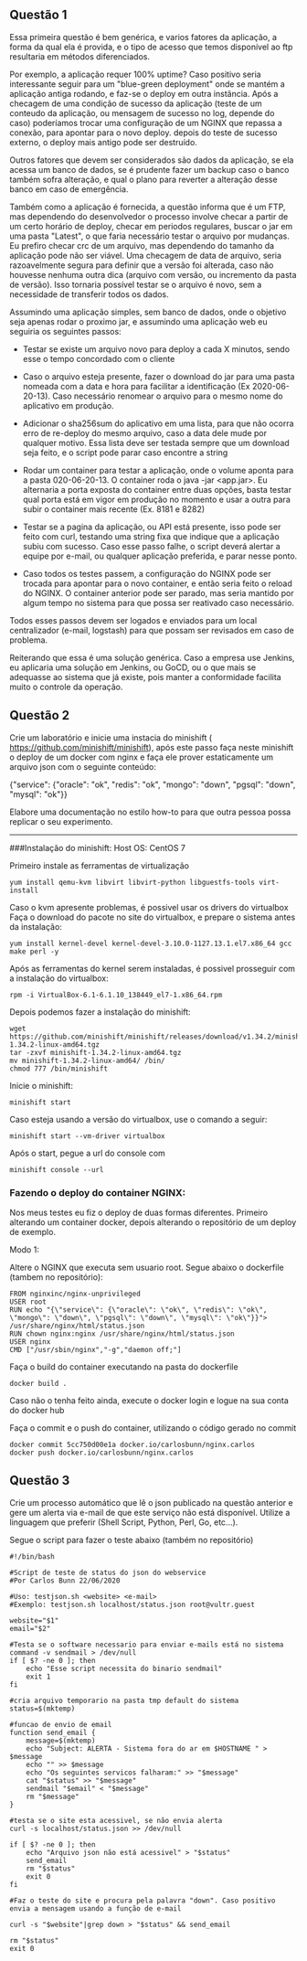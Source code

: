 ## Questão 1


Essa primeira questão é bem genérica, e varios fatores da aplicação, a forma da qual ela é provida, e o tipo de acesso que temos disponível ao ftp resultaria em métodos diferenciados.

Por exemplo, a aplicação requer 100% uptime? Caso positivo seria interessante seguir para um "blue-green deployment" onde se mantém a aplicação antiga rodando, e faz-se o deploy em outra instância. Após a checagem de uma condição de sucesso da aplicação (teste de um conteudo da aplicação, ou mensagem de sucesso no log, depende do caso) poderíamos trocar uma configuração de um NGINX que repassa a conexão, para apontar para o novo deploy. depois do teste de sucesso externo, o deploy mais antigo pode ser destruído.

Outros fatores que devem ser considerados são dados da aplicação, se ela acessa um banco de dados, se é prudente fazer um backup caso o banco também sofra alteração, e qual o plano para reverter a alteração desse banco em caso de emergência.

Também como a aplicação é fornecida, a questão informa que é um FTP, mas dependendo do desenvolvedor o processo involve checar a partir de um certo horário de deploy, checar em periodos regulares, buscar o jar em uma pasta "Latest", o que faria necessário testar o arquivo por mudanças. Eu prefiro checar crc de um arquivo, mas dependendo do tamanho da aplicação pode não ser viável. Uma checagem de data de arquivo, seria razoavelmente segura para definir que a versão foi alterada, caso não houvesse nenhuma outra dica (arquivo com versão, ou incremento da pasta de versão). Isso tornaria possível testar se o arquivo é novo, sem a necessidade de transferir todos os dados.


Assumindo uma aplicação simples, sem banco de dados, onde o objetivo seja apenas rodar o proximo jar, e assumindo uma aplicação web eu seguiria os seguintes passos:

* Testar se existe um arquivo novo para deploy a cada X minutos, sendo esse o tempo concordado com o cliente

* Caso o arquivo esteja presente, fazer o download do jar para uma pasta nomeada com a data e hora para facilitar a identificação (Ex 2020-06-20-13). Caso necessário renomear o arquivo para o mesmo nome do aplicativo em produção. 

* Adicionar o sha256sum do aplicativo em uma lista, para que não ocorra erro de re-deploy do mesmo arquivo, caso a data dele mude por qualquer motivo. Essa lista deve ser testada sempre que um download seja feito, e o script pode parar caso encontre a string

* Rodar um container para testar a aplicação, onde o volume aponta para a pasta 020-06-20-13. O container roda o java -jar <app.jar>. Eu alternaria a porta exposta do container entre duas opções, basta testar qual porta está em vigor em produção no momento e usar a outra para subir o container mais recente (Ex. 8181 e 8282)

* Testar se a pagina da aplicação, ou API está presente, isso pode ser feito com curl, testando uma string fixa que indique que a aplicação subiu com sucesso. Caso esse passo falhe, o script deverá alertar a equipe por e-mail, ou qualquer aplicação preferida, e parar nesse ponto.

* Caso todos os testes passem, a configuração do NGINX pode ser trocada para apontar para o novo container, e então seria feito o reload do NGINX. O container anterior pode ser parado, mas seria mantido por algum tempo no sistema para que possa ser reativado caso necessário.

Todos esses passos devem ser logados e enviados para um local centralizador (e-mail, logstash) para que possam ser revisados em caso de problema.

Reiterando que essa é uma solução genérica. Caso a empresa use Jenkins, eu aplicaria uma solução em Jenkins, ou GoCD, ou o que mais se adequasse ao sistema que já existe, pois manter a conformidade facilita muito o controle da operação.

## Questão 2

Crie um laboratório e inicie uma instacia do minishift (​ https://github.com/minishift/minishift​ ),
após este passo faça neste minishift o deploy de um docker com nginx e faça ele prover
estaticamente um arquivo json com o seguinte conteúdo:

{"service": {"oracle": "ok", "redis": "ok", "mongo": "down", "pgsql": "down", "mysql": "ok"}}

Elabore uma documentação no estilo how-to para que outra pessoa possa replicar o seu
experimento.

----------------

###Instalação do minishift:
Host OS: CentOS 7

Primeiro instale as ferramentas de virtualização

```
yum install qemu-kvm libvirt libvirt-python libguestfs-tools virt-install
```

Caso o kvm apresente problemas, é possivel usar os drivers do virtualbox
Faça o download do pacote no site do virtualbox, e prepare o sistema antes da instalação:

```
yum install kernel-devel kernel-devel-3.10.0-1127.13.1.el7.x86_64 gcc make perl -y
```

Após as ferramentas do kernel serem instaladas, é possivel prosseguir com a instalação do virtualbox:

```
rpm -i VirtualBox-6.1-6.1.10_138449_el7-1.x86_64.rpm 

```

Depois podemos fazer a instalação do minishift:

```
wget https://github.com/minishift/minishift/releases/download/v1.34.2/minishift-1.34.2-linux-amd64.tgz
tar -zxvf minishift-1.34.2-linux-amd64.tgz 
mv minishift-1.34.2-linux-amd64/ /bin/
chmod 777 /bin/minishift 
```

Inicie o minishift:
```
minishift start
```
Caso esteja usando a versão do virtualbox, use o comando a seguir:

```
minishift start --vm-driver virtualbox
```

Após o start, pegue a url do console com 

```
minishift console --url
```

### Fazendo o deploy do container NGINX:

Nos meus testes eu fiz o deploy de duas formas diferentes. Primeiro alterando um container docker, depois alterando o repositório de um deploy de exemplo.

Modo 1:

Altere o NGINX que executa sem usuario root. Segue abaixo o dockerfile (tambem no repositório):

```
FROM nginxinc/nginx-unprivileged
USER root
RUN echo "{\"service\": {\"oracle\": \"ok\", \"redis\": \"ok\", \"mongo\": \"down\", \"pgsql\": \"down\", \"mysql\": \"ok\"}}"> /usr/share/nginx/html/status.json
RUN chown nginx:nginx /usr/share/nginx/html/status.json
USER nginx 
CMD ["/usr/sbin/nginx","-g","daemon off;"]
```

Faça o build do container executando na pasta do dockerfile

```
docker build .
```

Caso não o tenha feito ainda, execute o docker login e logue na sua conta do docker hub

Faça o commit e o push do container, utilizando o código gerado no commit

```
docker commit 5cc750d00e1a docker.io/carlosbunn/nginx.carlos
docker push docker.io/carlosbunn/nginx.carlos
```

## Questão 3

Crie um processo automático que lê o json publicado na questão anterior e gere um alerta via
e-mail de que este serviço não está disponível. Utilize a linguagem que preferir (Shell Script,
Python, Perl, Go, etc...).

Segue o script para fazer o teste abaixo (também no repositório)

```
#!/bin/bash

#Script de teste de status do json do webservice
#Por Carlos Bunn 22/06/2020

#Uso: testjson.sh <website> <e-mail>
#Exemplo: testjson.sh localhost/status.json root@vultr.guest

website="$1"
email="$2"

#Testa se o software necessario para enviar e-mails está no sistema
command -v sendmail > /dev/null
if [ $? -ne 0 ]; then
	echo "Esse script necessita do binario sendmail"
	exit 1
fi

#cria arquivo temporario na pasta tmp default do sistema
status=$(mktemp)

#funcao de envio de email
function send_email {
	message=$(mktemp)
	echo "Subject: ALERTA - Sistema fora do ar em $HOSTNAME " > $message
	echo "" >> $message
	echo "Os seguintes servicos falharam:" >> "$message"
	cat "$status" >> "$message"
	sendmail "$email" < "$message"
	rm "$message"
}

#testa se o site esta acessivel, se não envia alerta
curl -s localhost/status.json >> /dev/null

if [ $? -ne 0 ]; then
	echo "Arquivo json não está acessivel" > "$status"
	send_email
	rm "$status"
	exit 0
fi

#Faz o teste do site e procura pela palavra "down". Caso positivo envia a mensagem usando a função de e-mail

curl -s "$website"|grep down > "$status" && send_email

rm "$status"
exit 0
```

